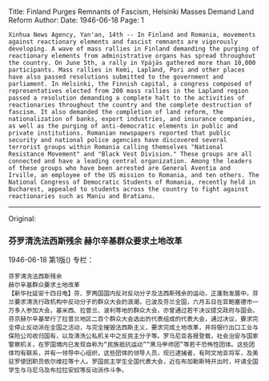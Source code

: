 Title: Finland Purges Remnants of Fascism, Helsinki Masses Demand Land Reform
Author:
Date: 1946-06-18
Page: 1

    Xinhua News Agency, Yan'an, 14th -- In Finland and Romania, movements against reactionary elements and fascist remnants are vigorously developing. A wave of mass rallies in Finland demanding the purging of reactionary elements from administrative organs has spread throughout the country. On June 5th, a rally in Ypäjäs gathered more than 10,000 participants. Mass rallies in Kemi, Lapland, Pori and other places have also passed resolutions submitted to the government and parliament. In Helsinki, the Finnish capital, a congress composed of representatives elected from 200 mass rallies in the Lapland region passed a resolution demanding a complete halt to the activities of reactionaries throughout the country and the complete destruction of fascism. It also demanded the completion of land reform, the nationalization of banks, export industries, and insurance companies, as well as the purging of anti-democratic elements in public and private institutions. Romanian newspapers reported that public security and national police agencies have discovered several terrorist groups within Romania calling themselves "National Resistance Movement" and "Black Vest Division." These groups are all connected and have a leading central organization. Among the leaders of these groups who have been arrested are General Aventia and Irville, an employee of the US mission to Romania, and ten others. The National Congress of Democratic Students of Romania, recently held in Bucharest, appealed to students across the country to fight against reactionaries such as Maniu and Bratianu.



<hr /> 

Original: 


### 芬罗清洗法西斯残余  赫尔辛基群众要求土地改革

1946-06-18
第1版()
专栏：

    芬罗清洗法西斯残余
    赫尔辛基群众要求土地改革
    【新华社延安十四日电】芬、罗两国国内反对反动分子及法西斯残余的运动，正蓬勃发展中。芬兰要求清洗行政机构中反动分子的群众大会的浪潮，已波及芬兰全国，六月五日在亚鲍塞德市一万多人参加大会，基米西、拉普兰、波利等地的群众大会，亦曾通过若干决议提交政府与国会。芬京赫尔辛基举行了拉普兰地区二百个群众大会选出的代表组成的代表大会，通过决议，要求完全停止反动派在全国之活动，与完全摧毁法西斯主义，要求完成土地改革，并将银行出口工业与保险公司收归国有，以及清洗公私机关中之反民主分子等。罗马尼亚各报登载，社会治安与国家警察机关，在罗国境内已发现自称为“民族抵抗运动”“黑马甲师团”等若干恐怖性团体。这些团体均有联系，并有一领导中心组织，这些团体的领导人员，现已逮捕者，有阿文地亚将军，及美驻罗使团职员依尔维拉等十人。罗国民主学生全国代表大会，近在布加勒斯特开出时，吁请全国学生与马尼乌及布拉拉安奴等反动派作斗争。
